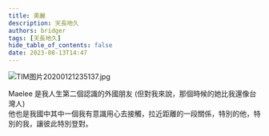 ```yaml
---
title: 美麗
description: 天長地久
authors: bridger
tags: [天長地久]
hide_table_of_contents: false
date: 2023-08-13T14:47
---
```



![TIM图片20200121235137.jpg](https://e.brid.cf/i/2023/08/13/nxlk7e-2.webp)

<!-- truncate -->

Maelee 是我人生第二個認識的外國朋友 (但對我來說，那個時候的她比我還像台灣人)  
他也是我國中其中一個我有意識用心去接觸，拉近距離的一段關係，特別的他，特別的我，讓彼此特別登對。  